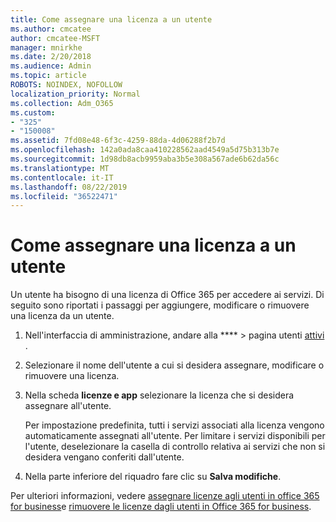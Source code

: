 ```yaml
---
title: Come assegnare una licenza a un utente
ms.author: cmcatee
author: cmcatee-MSFT
manager: mnirkhe
ms.date: 2/20/2018
ms.audience: Admin
ms.topic: article
ROBOTS: NOINDEX, NOFOLLOW
localization_priority: Normal
ms.collection: Adm_O365
ms.custom:
- "325"
- "150008"
ms.assetid: 7fd08e48-6f3c-4259-88da-4d06288f2b7d
ms.openlocfilehash: 142a0ada8caa410228562aad4549a5d75b313b7e
ms.sourcegitcommit: 1d98db8acb9959aba3b5e308a567ade6b62da56c
ms.translationtype: MT
ms.contentlocale: it-IT
ms.lasthandoff: 08/22/2019
ms.locfileid: "36522471"
---
```

# <a name="how-to-assign-a-license-to-a-user"></a>Come assegnare una licenza a un utente

Un utente ha bisogno di una licenza di Office 365 per accedere ai servizi. Di seguito sono riportati i passaggi per aggiungere, modificare o rimuovere una licenza da un utente.
  
1. Nell'interfaccia di amministrazione, andare alla **** \> pagina utenti [attivi](https://go.microsoft.com/fwlink/p/?linkid=834822) .

2. Selezionare il nome dell'utente a cui si desidera assegnare, modificare o rimuovere una licenza.

3. Nella scheda **licenze e app** selezionare la licenza che si desidera assegnare all'utente.

    Per impostazione predefinita, tutti i servizi associati alla licenza vengono automaticamente assegnati all'utente. Per limitare i servizi disponibili per l'utente, deselezionare la casella di controllo relativa ai servizi che non si desidera vengano conferiti dall'utente.

4. Nella parte inferiore del riquadro fare clic su **Salva modifiche**.

Per ulteriori informazioni, vedere [assegnare licenze agli utenti in office 365 for business](https://docs.microsoft.com/office365/admin/subscriptions-and-billing/assign-licenses-to-users)e [rimuovere le licenze dagli utenti in Office 365 for business](https://docs.microsoft.com/office365/admin/subscriptions-and-billing/remove-licenses-from-users).